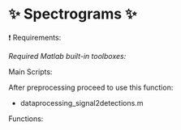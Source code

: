 # **:sparkles: Spectrograms :sparkles:**


:exclamation: Requirements:


_Required Matlab built-in toolboxes:_


Main Scripts:

After preprocessing proceed to use this function:

- dataprocessing_signal2detections.m 

Functions:


